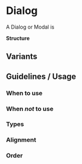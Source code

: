 # Dialog

A Dialog or Modal is 

**Structure**


## Variants

## Guidelines / Usage

### When to use

### When _not_ to use

### Types

### Alignment

### Order